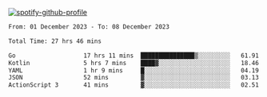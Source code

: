 [![spotify-github-profile](https://spotify-github-profile.vercel.app/api/view?uid=313pysyt3uxkjdidtiuvzf7nrnnu&cover_image=true&theme=natemoo-re&show_offline=false&background_color=121212&interchange=false&bar_color=53b14f&bar_color_cover=false)](https://spotify-github-profile.vercel.app/api/view?uid=313pysyt3uxkjdidtiuvzf7nrnnu&redirect=true)

<!--START_SECTION:waka-->

```txt
From: 01 December 2023 - To: 08 December 2023

Total Time: 27 hrs 46 mins

Go                   17 hrs 11 mins  ███████████████▒░░░░░░░░░   61.91 %
Kotlin               5 hrs 7 mins    ████▓░░░░░░░░░░░░░░░░░░░░   18.46 %
YAML                 1 hr 9 mins     █░░░░░░░░░░░░░░░░░░░░░░░░   04.19 %
JSON                 52 mins         ▓░░░░░░░░░░░░░░░░░░░░░░░░   03.13 %
ActionScript 3       41 mins         ▓░░░░░░░░░░░░░░░░░░░░░░░░   02.51 %
```

<!--END_SECTION:waka-->